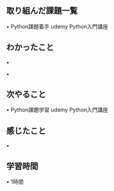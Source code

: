## 取り組んだ課題一覧
• Python課題着手 udemy  Python入門講座

## わかったこと
• 

• 

## 次やること
• Python課題学習  udemy Python入門講座


## 感じたこと
• 

## 学習時間
• 1時間